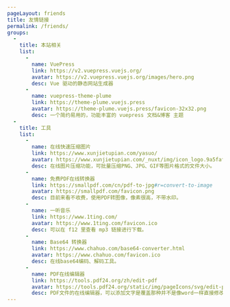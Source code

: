 ```yaml
---
pageLayout: friends
title: 友情链接
permalink: /friends/
groups: 
  -
    title: 本站相关
    list:
      -
        name: VuePress
        link: https://v2.vuepress.vuejs.org/
        avatar: https://v2.vuepress.vuejs.org/images/hero.png
        desc: Vue 驱动的静态网站生成器
      -
        name: vuepress-theme-plume
        link: https://theme-plume.vuejs.press
        avatar: https://theme-plume.vuejs.press/favicon-32x32.png
        desc: 一个简约易用的，功能丰富的 vuepress 文档&博客 主题
  -
    title: 工具
    list:
      -
        name: 在线快速压缩图片
        link: https://www.xunjietupian.com/yasuo/
        avatar: https://www.xunjietupian.com/_nuxt/img/icon_logo.9a5faf5.png
        desc: 在线图片压缩功能，可批量压缩PNG、JPG、GIF等图片格式的文件大小。
      -
        name: 免费PDF在线转换器
        link: https://smallpdf.com/cn/pdf-to-jpg#r=convert-to-image
        avatar: https://smallpdf.com/favicon.png
        desc: 目前来看不收费，使用PDF转图像，像素很高，不带水印。
      -
        name: 一听音乐
        link: https://www.1ting.com/
        avatar: https://www.1ting.com/favicon.ico
        desc: 可以在 f12 里查看 mp3 链接进行下载。
      -
        name: Base64 转换器
        link: https://www.chahuo.com/base64-converter.html
        avatar: https://www.chahuo.com/favicon.ico
        desc: 在线base64编码、解码工具。
      -
        name: PDF在线编辑器
        link: https://tools.pdf24.org/zh/edit-pdf
        avatar: https://tools.pdf24.org/static/img/pageIcons/svg/edit-pdf.svg?v=5ca75609
        desc: PDF文件的在线编辑器，可以添加文字是覆盖那种并不是像word一样直接修改。
---
```


<!-- 自定义内容 markdown 内容 会插入到 友情链接页中 -->